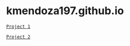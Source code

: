 # kmendoza197.github.io

[`Project 1`](connor-stevens-model-experiment.md)


[`Project 2`](california-policecard-project.md)
